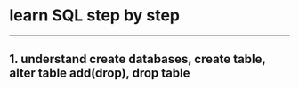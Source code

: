 # learn SQL step by step 

---

## 1. understand create databases, create table, alter table add(drop), drop table
